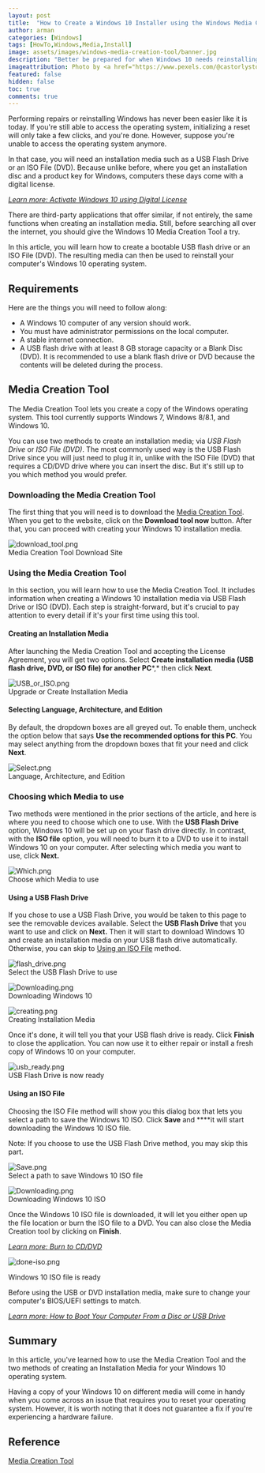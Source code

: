 ```yaml
---
layout: post
title:  "How to Create a Windows 10 Installer using the Windows Media Creation Tool"
author: arman
categories: [Windows]
tags: [HowTo,Windows,Media,Install]
image: assets/images/windows-media-creation-tool/banner.jpg
description: "Better be prepared for when Windows 10 needs reinstalling. Learn how to create a Windows 10 installler with the media creation tool in this tutorial."
imageattribution: Photo by <a href="https://www.pexels.com/@castorlystock" target="_blank">Castorly Stock</a>
featured: false
hidden: false
toc: true
comments: true
---
```


Performing repairs or reinstalling Windows has never been easier like it is today. If you're still able to access the operating system, initializing a reset will only take a few clicks, and you're done. However, suppose you're unable to access the operating system anymore.

In that case, you will need an installation media such as a USB Flash Drive or an ISO File (DVD). Because unlike before, where you get an installation disc and a product key for Windows, computers these days come with a digital license.

[*Learn more: Activate Windows 10 using Digital License*](https://support.microsoft.com/en-us/help/12440/windows-10-activate)

There are third-party applications that offer similar, if not entirely, the same functions when creating an installation media. Still, before searching all over the internet, you should give the Windows 10 Media Creation Tool a try.

In this article, you will learn how to create a bootable USB flash drive or an ISO File (DVD). The resulting media can then be used to reinstall your computer's Windows 10 operating system.

## Requirements

Here are the things you will need to follow along:

- A Windows 10 computer of any version should work.
- You must have administrator permissions on the local computer.
- A stable internet connection.
- A USB flash drive with at least 8 GB storage capacity or a Blank Disc (DVD). It is recommended to use a blank flash drive or DVD because the contents will be deleted during the process.

## Media Creation Tool

The Media Creation Tool lets you create a copy of the Windows operating system. This tool currently supports Windows 7, Windows 8/8.1, and Windows 10.

You can use two methods to create an installation media; via *USB Flash Drive* or *ISO File (DVD)*. The most commonly used way is the USB Flash Drive since you will just need to plug it in, unlike with the ISO File (DVD) that requires a CD/DVD drive where you can insert the disc. But it's still up to you which method you would prefer.

### Downloading the Media Creation Tool

The first thing that you will need is to download the [Media Creation Tool](https://www.microsoft.com/en-us/software-download/windows10). When you get to the website, click on the **Download tool now** button. After that, you can proceed with creating your Windows 10 installation media.

![download_tool.png](/assets/images/windows-media-creation-tool/download_tool.png)<br>Media Creation Tool Download Site

### Using the Media Creation Tool

In this section, you will learn how to use the Media Creation Tool. It includes information when creating a Windows 10 installation media via USB Flash Drive or ISO (DVD). Each step is straight-forward, but it's crucial to pay attention to every detail if it's your first time using this tool.

#### Creating an Installation Media

After launching the Media Creation Tool and accepting the License Agreement, you will get two options. Select **Create installation media (USB flash drive, DVD, or ISO file) for another PC***,* then click **Next**.

![USB_or_ISO.png](/assets/images/windows-media-creation-tool/USB_or_ISO.png)<br>Upgrade or Create Installation Media

#### Selecting Language, Architecture, and Edition

By default, the dropdown boxes are all greyed out. To enable them, uncheck the option below that says **Use the recommended options for this PC**. You may select anything from the dropdown boxes that fit your need and click **Next**.

![Select.png](/assets/images/windows-media-creation-tool/Select.png)<br>Language, Architecture, and Edition

### Choosing which Media to use

Two methods were mentioned in the prior sections of the article, and here is where you need to choose which one to use. With the **USB Flash Drive** option, Windows 10 will be set up on your flash drive directly. In contrast, with the **ISO file** option, you will need to burn it to a DVD to use it to install Windows 10 on your computer. After selecting which media you want to use, click **Next.**

![Which.png](/assets/images/windows-media-creation-tool/Which.png)<br>Choose which Media to use

#### Using a USB Flash Drive

If you chose to use a USB Flash Drive, you would be taken to this page to see the removable devices available. Select the **USB Flash Drive** that you want to use and click on **Next.** Then it will start to download Windows 10 and create an installation media on your USB flash drive automatically. Otherwise, you can skip to [Using an ISO File](https://www.notion.so/How-to-Create-an-Installation-Media-for-Windows-10-2c24e9b301ea4304bfe6f82f94da538c#89a54e76c8f44676a651d8c49efaedc8) method.

![flash_drive.png](/assets/images/windows-media-creation-tool/flash_drive.png)<br>Select the USB Flash Drive to use

![Downloading.png](/assets/images/windows-media-creation-tool/Downloading.png)<br>Downloading Windows 10

![creating.png](/assets/images/windows-media-creation-tool/creating.png)<br>Creating Installation Media

Once it's done, it will tell you that your USB flash drive is ready. Click **Finish** to close the application. You can now use it to either repair or install a fresh copy of Windows 10 on your computer.

![usb_ready.png](/assets/images/windows-media-creation-tool/usb_ready.png)<br>USB Flash Drive is now ready

#### Using an ISO File

Choosing the ISO File method will show you this dialog box that lets you select a path to save the Windows 10 ISO. Click **Save** and ****it will start downloading the Windows 10 ISO file.

Note: If you choose to use the USB Flash Drive method, you may skip this part.

![Save.png](/assets/images/windows-media-creation-tool/Save.png)<br>Select a path to save Windows 10 ISO file

![Downloading.png](/assets/images/windows-media-creation-tool/Downloading.png)<br>Downloading Windows 10 ISO

Once the Windows 10 ISO file is downloaded, it will let you either open up the file location or burn the ISO file to a DVD. You can also close the Media Creation tool by clicking on **Finish**.

[*Learn more: Burn to CD/DVD*](https://www.laptopmag.com/articles/mount-burn-iso-files-windows)

![done-iso.png](/assets/images/windows-media-creation-tool/done-iso.png)

Windows 10 ISO file is ready

Before using the USB or DVD installation media, make sure to change your computer's BIOS/UEFI settings to match.

[*Learn more: How to Boot Your Computer From a Disc or USB Drive*](https://www.howtogeek.com/129815/beginner-geek-how-to-change-the-boot-order-in-your-computers-bios/)

## Summary

In this article, you've learned how to use the Media Creation Tool and the two methods of creating an Installation Media for your Windows 10 operating system.

Having a copy of your Windows 10 on different media will come in handy when you come across an issue that requires you to reset your operating system. However, it is worth noting that it does not guarantee a fix if you're experiencing a hardware failure.

## Reference

[Media Creation Tool](https://www.microsoft.com/en-us/software-download/windows10)